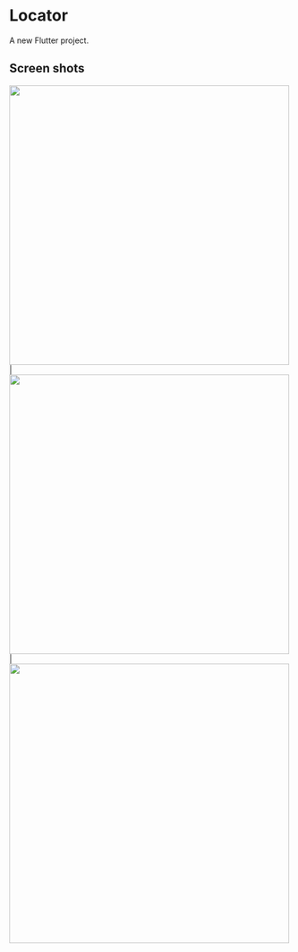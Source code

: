 # Locator

A new Flutter project.

## Screen shots
<img src = "https://user-images.githubusercontent.com/121150847/234344845-7a5e8b81-5181-4a5b-a60f-bd8022ce459a.jpeg" height = 500px/> |
<img src = "https://user-images.githubusercontent.com/121150847/234344834-d7bc8213-111d-4a59-9f27-b6c181e9f3c2.jpeg" height = 500px/> |
<img src = "https://user-images.githubusercontent.com/121150847/234344858-ce369568-4c29-4de5-a4a1-ab7565a9e574.jpeg" height = 500px/>

